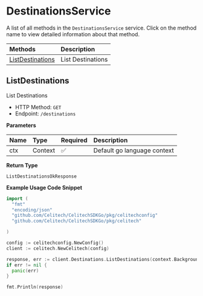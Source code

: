 # DestinationsService

A list of all methods in the `DestinationsService` service. Click on the method name to view detailed information about that method.

| Methods                               | Description       |
| :------------------------------------ | :---------------- |
| [ListDestinations](#listdestinations) | List Destinations |

## ListDestinations

List Destinations

- HTTP Method: `GET`
- Endpoint: `/destinations`

**Parameters**

| Name | Type    | Required | Description                 |
| :--- | :------ | :------- | :-------------------------- |
| ctx  | Context | ✅       | Default go language context |

**Return Type**

`ListDestinationsOkResponse`

**Example Usage Code Snippet**

```go
import (
  "fmt"
  "encoding/json"
  "github.com/Celitech/CelitechSDKGo/pkg/celitechconfig"
  "github.com/Celitech/CelitechSDKGo/pkg/celitech"

)

config := celitechconfig.NewConfig()
client := celitech.NewCelitech(config)

response, err := client.Destinations.ListDestinations(context.Background())
if err != nil {
  panic(err)
}

fmt.Println(response)
```
